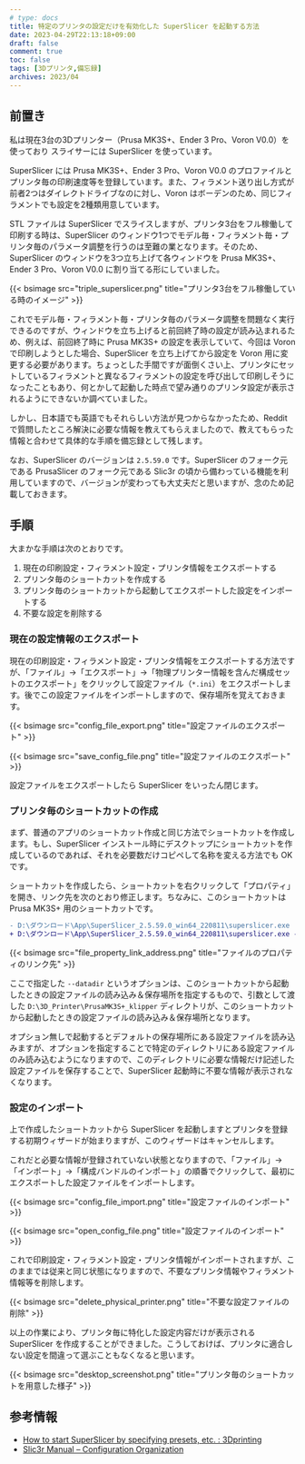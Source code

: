 ```yaml
---
# type: docs 
title: 特定のプリンタの設定だけを有効化した SuperSlicer を起動する方法
date: 2023-04-29T22:13:18+09:00
draft: false
comment: true
toc: false
tags: [3Dプリンタ,備忘録]
archives: 2023/04
---
```


## 前置き

私は現在3台の3Dプリンター（Prusa MK3S+、Ender 3 Pro、Voron V0.0）を使っており スライサーには SuperSlicer を使っています。

SuperSlicer には Prusa MK3S+、Ender 3 Pro、Voron V0.0 のプロファイルとプリンタ毎の印刷速度等を登録しています。また、フィラメント送り出し方式が前者2つはダイレクトドライブなのに対し、Voron はボーデンのため、同じフィラメントでも設定を2種類用意しています。

STL ファイルは SuperSlicer でスライスしますが、プリンタ3台をフル稼働して印刷する時は、SuperSlicer のウィンドウ1つでモデル毎・フィラメント毎・プリンタ毎のパラメータ調整を行うのは至難の業となります。そのため、SuperSlicer のウィンドウを3つ立ち上げて各ウィンドウを Prusa MK3S+、Ender 3 Pro、Voron V0.0 に割り当てる形にしていました。

{{< bsimage src="triple_superslicer.png" title="プリンタ3台をフル稼働している時のイメージ" >}}

これでモデル毎・フィラメント毎・プリンタ毎のパラメータ調整を問題なく実行できるのですが、ウィンドウを立ち上げると前回終了時の設定が読み込まれるため、例えば、前回終了時に Prusa MK3S+ の設定を表示していて、今回は Voron で印刷しようとした場合、SuperSlicer を立ち上げてから設定を Voron 用に変更する必要があります。ちょっとした手間ですが面倒くさい上、プリンタにセットしているフィラメントと異なるフィラメントの設定を呼び出して印刷しそうになったこともあり、何とかして起動した時点で望み通りのプリンタ設定が表示されるようにできないか調べていました。

しかし、日本語でも英語でもそれらしい方法が見つからなかったため、Reddit で質問したところ解決に必要な情報を教えてもらえましたので、教えてもらった情報と合わせて具体的な手順を備忘録として残します。

なお、SuperSlicer のバージョンは `2.5.59.0` です。SuperSlicer のフォーク元である PrusaSlicer のフォーク元である Slic3r の頃から備わっている機能を利用していますので、バージョンが変わっても大丈夫だと思いますが、念のため記載しておきます。

## 手順

大まかな手順は次のとおりです。

1. 現在の印刷設定・フィラメント設定・プリンタ情報をエクスポートする
1. プリンタ毎のショートカットを作成する
1. プリンタ毎のショートカットから起動してエクスポートした設定をインポートする
1. 不要な設定を削除する

### 現在の設定情報のエクスポート

現在の印刷設定・フィラメント設定・プリンタ情報をエクスポートする方法ですが、「ファイル」→「エクスポート」→「物理プリンター情報を含んだ構成セットのエクスポート」をクリックして設定ファイル（`*.ini`）をエクスポートします。後でこの設定ファイルをインポートしますので、保存場所を覚えておきます。

{{< bsimage src="config_file_export.png" title="設定ファイルのエクスポート" >}}

{{< bsimage src="save_config_file.png" title="設定ファイルのエクスポート" >}}

設定ファイルをエクスポートしたら SuperSlicer をいったん閉じます。

### プリンタ毎のショートカットの作成

まず、普通のアプリのショートカット作成と同じ方法でショートカットを作成します。もし、SuperSlicer インストール時にデスクトップにショートカットを作成しているのであれば、それを必要数だけコピペして名称を変える方法でも OK です。

ショートカットを作成したら、ショートカットを右クリックして「プロパティ」を開き、リンク先を次のとおり修正します。ちなみに、このショートカットは Prusa MK3S+ 用のショートカットです。

```diff
- D:\ダウンロード\App\SuperSlicer_2.5.59.0_win64_220811\superslicer.exe
+ D:\ダウンロード\App\SuperSlicer_2.5.59.0_win64_220811\superslicer.exe --datadir D:\3D_Printer\PrusaMK3S+_klipper
```

{{< bsimage src="file_property_link_address.png" title="ファイルのプロパティのリンク先" >}}

ここで指定した `--datadir` というオプションは、このショートカットから起動したときの設定ファイルの読み込み＆保存場所を指定するもので、引数として渡した `D:\3D_Printer\PrusaMK3S+_klipper` ディレクトリが、このショートカットから起動したときの設定ファイルの読み込み＆保存場所となります。

オプション無しで起動するとデフォルトの保存場所にある設定ファイルを読み込みますが、オプションを指定することで特定のディレクトリにある設定ファイルのみ読み込むようになりますので、このディレクトリに必要な情報だけ記述した設定ファイルを保存することで、SuperSlicer 起動時に不要な情報が表示されなくなります。

### 設定のインポート

上で作成したショートカットから SuperSlicer を起動しますとプリンタを登録する初期ウィザードが始まりますが、このウィザードはキャンセルします。

これだと必要な情報が登録されていない状態となりますので、「ファイル」→「インポート」→「構成バンドルのインポート」の順番でクリックして、最初にエクスポートした設定ファイルをインポートします。

{{< bsimage src="config_file_import.png" title="設定ファイルのインポート" >}}

{{< bsimage src="open_config_file.png" title="設定ファイルのインポート" >}}

これで印刷設定・フィラメント設定・プリンタ情報がインポートされますが、このままでは従来と同じ状態になりますので、不要なプリンタ情報やフィラメント情報等を削除します。

{{< bsimage src="delete_physical_printer.png" title="不要な設定ファイルの削除" >}}

以上の作業により、プリンタ毎に特化した設定内容だけが表示される SuperSlicer を作成することができました。こうしておけば、プリンタに適合しない設定を間違って選ぶこともなくなると思います。

{{< bsimage src="desktop_screenshot.png" title="プリンタ毎のショートカットを用意した様子" >}}

## 参考情報

- [How to start SuperSlicer by specifying presets, etc. : 3Dprinting](https://www.reddit.com/r/3Dprinting/comments/12vqyj1/comment/jhcx29x/?context=3)
- [Slic3r Manual – Configuration Organization](https://manual.slic3r.org/configuration-organization/configuration-organization)
